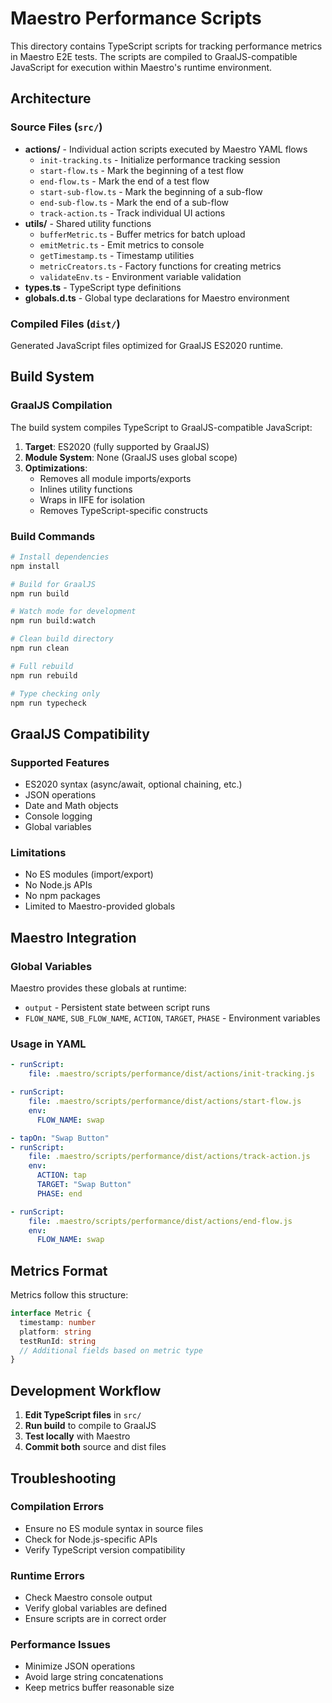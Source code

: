 # Maestro Performance Scripts

This directory contains TypeScript scripts for tracking performance metrics in Maestro E2E tests. The scripts are compiled to GraalJS-compatible JavaScript for execution within Maestro's runtime environment.

## Architecture

### Source Files (`src/`)

- **actions/** - Individual action scripts executed by Maestro YAML flows
  - `init-tracking.ts` - Initialize performance tracking session
  - `start-flow.ts` - Mark the beginning of a test flow
  - `end-flow.ts` - Mark the end of a test flow
  - `start-sub-flow.ts` - Mark the beginning of a sub-flow
  - `end-sub-flow.ts` - Mark the end of a sub-flow
  - `track-action.ts` - Track individual UI actions
- **utils/** - Shared utility functions
  - `bufferMetric.ts` - Buffer metrics for batch upload
  - `emitMetric.ts` - Emit metrics to console
  - `getTimestamp.ts` - Timestamp utilities
  - `metricCreators.ts` - Factory functions for creating metrics
  - `validateEnv.ts` - Environment variable validation
- **types.ts** - TypeScript type definitions
- **globals.d.ts** - Global type declarations for Maestro environment

### Compiled Files (`dist/`)

Generated JavaScript files optimized for GraalJS ES2020 runtime.

## Build System

### GraalJS Compilation

The build system compiles TypeScript to GraalJS-compatible JavaScript:

1. **Target**: ES2020 (fully supported by GraalJS)
2. **Module System**: None (GraalJS uses global scope)
3. **Optimizations**:
   - Removes all module imports/exports
   - Inlines utility functions
   - Wraps in IIFE for isolation
   - Removes TypeScript-specific constructs

### Build Commands

```bash
# Install dependencies
npm install

# Build for GraalJS
npm run build

# Watch mode for development
npm run build:watch

# Clean build directory
npm run clean

# Full rebuild
npm run rebuild

# Type checking only
npm run typecheck
```

## GraalJS Compatibility

### Supported Features

- ES2020 syntax (async/await, optional chaining, etc.)
- JSON operations
- Date and Math objects
- Console logging
- Global variables

### Limitations

- No ES modules (import/export)
- No Node.js APIs
- No npm packages
- Limited to Maestro-provided globals

## Maestro Integration

### Global Variables

Maestro provides these globals at runtime:

- `output` - Persistent state between script runs
- `FLOW_NAME`, `SUB_FLOW_NAME`, `ACTION`, `TARGET`, `PHASE` - Environment variables

### Usage in YAML

```yaml
- runScript:
    file: .maestro/scripts/performance/dist/actions/init-tracking.js

- runScript:
    file: .maestro/scripts/performance/dist/actions/start-flow.js
    env:
      FLOW_NAME: swap

- tapOn: "Swap Button"
- runScript:
    file: .maestro/scripts/performance/dist/actions/track-action.js
    env:
      ACTION: tap
      TARGET: "Swap Button"
      PHASE: end

- runScript:
    file: .maestro/scripts/performance/dist/actions/end-flow.js
    env:
      FLOW_NAME: swap
```

## Metrics Format

Metrics follow this structure:

```typescript
interface Metric {
  timestamp: number
  platform: string
  testRunId: string
  // Additional fields based on metric type
}
```

## Development Workflow

1. **Edit TypeScript files** in `src/`
2. **Run build** to compile to GraalJS
3. **Test locally** with Maestro
4. **Commit both** source and dist files

## Troubleshooting

### Compilation Errors

- Ensure no ES module syntax in source files
- Check for Node.js-specific APIs
- Verify TypeScript version compatibility

### Runtime Errors

- Check Maestro console output
- Verify global variables are defined
- Ensure scripts are in correct order

### Performance Issues

- Minimize JSON operations
- Avoid large string concatenations
- Keep metrics buffer reasonable size
